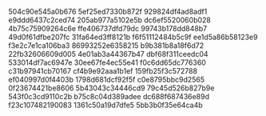 504c90e545a0b676
5ef25ed7330b872f
929824df4ad8adf1
e9ddd6437c2ced74
205ab977a5102e5b
dc6ef5520060b028
4b75c75909264c6e
ffe406737dfd79dc
99743b178dd848b7
49d0f61dfbe207fc
31fa64ed3ff8121b
f6f51112484b5c9f
ee1d5a86b58123e9
f3e2c7e1ca106ba3
86993252e6358215
b9b381b8a18f6d72
22fb32606609d005
4e01ab3a44367b47
dbf68f311ceedc04
533014df7ac6947e
30ee67fe4ec55e41
f0c6dd65dc776360
c31b97941cb70167
cf4b9e92aaa1b1ef
159fb25f3c572788
ef040997d0f4403b
1798d681dcf92f5f
c0e8795bbc9d2565
0f23674421be8606
5b43043c34446cd9
79c45d526b827b9e
543f0c3cd9110c2b
b75c8c04d389adee
dc688f687436e89d
f23c107482190083
1361c50a19d7dfe5
5bb3b0f35e64ca4b
